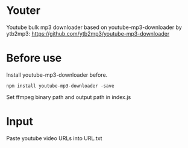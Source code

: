 # Youter
Youtube bulk mp3 downloader based on youtube-mp3-downloader by ytb2mp3: https://github.com/ytb2mp3/youtube-mp3-downloader

# Before use
Install youtube-mp3-downloader before.
    
    npm install youtube-mp3-downloader -save
    
Set ffmpeg binary path and output path in index.js

# Input
Paste youtube video URLs into URL.txt
